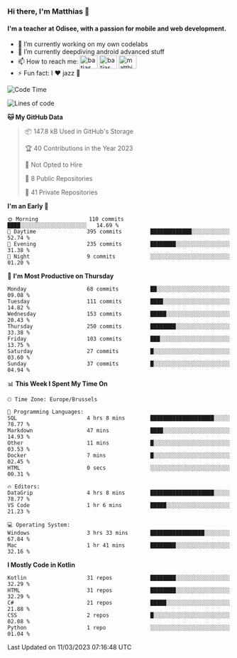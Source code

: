 ### Hi there, I'm Matthias 👋

#### I'm a teacher at Odisee, with a passion for mobile and web development.

- 🔭 I’m currently working on my own codelabs
- 🌱 I’m currently deepdiving android advanced stuff
- 📫 How to reach me: <a href="https://dev.to/batjas" target="_blank"><img align="center" src="https://raw.githubusercontent.com/rahuldkjain/github-profile-readme-generator/master/src/images/icons/Social/devto.svg" alt="batjas" height="30" width="40" /></a>
<a href="https://twitter.com/batjas" target="_blank"><img align="center" src="https://raw.githubusercontent.com/rahuldkjain/github-profile-readme-generator/master/src/images/icons/Social/twitter.svg" alt="batjas" height="30" width="40" /></a>
<a href="https://linkedin.com/in/matthiasdruwé" target="_blank"><img align="center" src="https://raw.githubusercontent.com/rahuldkjain/github-profile-readme-generator/master/src/images/icons/Social/linked-in-alt.svg" alt="matthiasdruwé" height="30" width="40" /></a>
- ⚡ Fun fact: I ❤ jazz 🎷


<!--START_SECTION:waka-->
![Code Time](http://img.shields.io/badge/Code%20Time-671%20hrs%2054%20mins-blue)

![Lines of code](https://img.shields.io/badge/From%20Hello%20World%20I%27ve%20Written-622.7%20thousand%20lines%20of%20code-blue)

**🐱 My GitHub Data** 

> 📦 147.8 kB Used in GitHub's Storage 
 > 
> 🏆 40 Contributions in the Year 2023
 > 
> 🚫 Not Opted to Hire
 > 
> 📜 8 Public Repositories 
 > 
> 🔑 41 Private Repositories 
 > 
**I'm an Early 🐤** 

```text
🌞 Morning                110 commits         ████░░░░░░░░░░░░░░░░░░░░░   14.69 % 
🌆 Daytime                395 commits         █████████████░░░░░░░░░░░░   52.74 % 
🌃 Evening                235 commits         ████████░░░░░░░░░░░░░░░░░   31.38 % 
🌙 Night                  9 commits           ░░░░░░░░░░░░░░░░░░░░░░░░░   01.20 % 
```
📅 **I'm Most Productive on Thursday** 

```text
Monday                   68 commits          ██░░░░░░░░░░░░░░░░░░░░░░░   09.08 % 
Tuesday                  111 commits         ████░░░░░░░░░░░░░░░░░░░░░   14.82 % 
Wednesday                153 commits         █████░░░░░░░░░░░░░░░░░░░░   20.43 % 
Thursday                 250 commits         ████████░░░░░░░░░░░░░░░░░   33.38 % 
Friday                   103 commits         ███░░░░░░░░░░░░░░░░░░░░░░   13.75 % 
Saturday                 27 commits          █░░░░░░░░░░░░░░░░░░░░░░░░   03.60 % 
Sunday                   37 commits          █░░░░░░░░░░░░░░░░░░░░░░░░   04.94 % 
```


📊 **This Week I Spent My Time On** 

```text
🕑︎ Time Zone: Europe/Brussels

💬 Programming Languages: 
SQL                      4 hrs 8 mins        ████████████████████░░░░░   78.77 % 
Markdown                 47 mins             ████░░░░░░░░░░░░░░░░░░░░░   14.93 % 
Other                    11 mins             █░░░░░░░░░░░░░░░░░░░░░░░░   03.53 % 
Docker                   7 mins              █░░░░░░░░░░░░░░░░░░░░░░░░   02.45 % 
HTML                     0 secs              ░░░░░░░░░░░░░░░░░░░░░░░░░   00.31 % 

🔥 Editors: 
DataGrip                 4 hrs 8 mins        ████████████████████░░░░░   78.77 % 
VS Code                  1 hr 6 mins         █████░░░░░░░░░░░░░░░░░░░░   21.23 % 

💻 Operating System: 
Windows                  3 hrs 33 mins       █████████████████░░░░░░░░   67.84 % 
Mac                      1 hr 41 mins        ████████░░░░░░░░░░░░░░░░░   32.16 % 
```

**I Mostly Code in Kotlin** 

```text
Kotlin                   31 repos            ████████░░░░░░░░░░░░░░░░░   32.29 % 
HTML                     31 repos            ████████░░░░░░░░░░░░░░░░░   32.29 % 
C#                       21 repos            █████░░░░░░░░░░░░░░░░░░░░   21.88 % 
CSS                      2 repos             █░░░░░░░░░░░░░░░░░░░░░░░░   02.08 % 
Python                   1 repo              ░░░░░░░░░░░░░░░░░░░░░░░░░   01.04 % 
```




 Last Updated on 11/03/2023 07:16:48 UTC
<!--END_SECTION:waka-->
